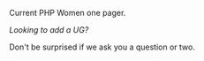 Current PHP Women one pager. 

*Looking to add a UG?*

Don't be surprised if we ask you a question or two.

